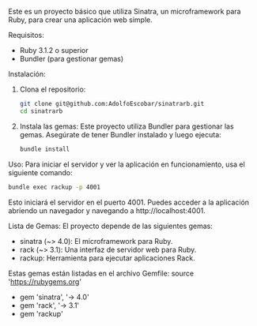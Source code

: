 Este es un proyecto básico que utiliza Sinatra, un microframework para Ruby, para crear una aplicación web simple.

Requisitos:
- Ruby 3.1.2 o superior
- Bundler (para gestionar gemas)

Instalación:
1. Clona el repositorio:
   ```bash
   git clone git@github.com:AdolfoEscobar/sinatrarb.git
   cd sinatrarb
   ```

3. Instala las gemas:
   Este proyecto utiliza Bundler para gestionar las gemas. Asegúrate de tener Bundler instalado y luego ejecuta:
   ```bash
   bundle install
   ```

Uso:
Para iniciar el servidor y ver la aplicación en funcionamiento, usa el siguiente comando:
   ```bash
   bundle exec rackup -p 4001
   ```
Esto iniciará el servidor en el puerto 4001. Puedes acceder a la aplicación abriendo un navegador y navegando a http://localhost:4001.

Lista de Gemas:
El proyecto depende de las siguientes gemas:
- sinatra (~> 4.0): El microframework para Ruby.
- rack (~> 3.1): Una interfaz de servidor web para Ruby.
- rackup: Herramienta para ejecutar aplicaciones Rack.

Estas gemas están listadas en el archivo Gemfile:
source 'https://rubygems.org'

- gem 'sinatra', '-> 4.0'
- gem 'rack', '-> 3.1'
- gem 'rackup'
